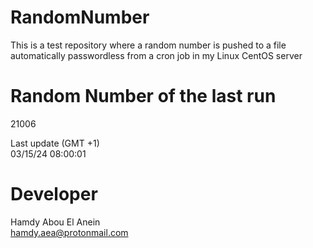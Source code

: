 # RandomNumber    
This is a test repository where a random number is pushed to a file automatically passwordless from a cron job in my Linux CentOS server    
# Random Number of the last run   
21006
      
Last update (GMT +1)    
03/15/24 08:00:01
# Developer    
Hamdy Abou El Anein   
hamdy.aea@protonmail.com
